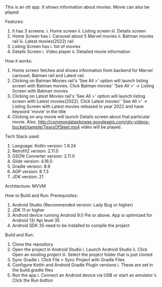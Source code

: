 This is an ott app. It shows information about movies. Movie can also be played.

Features:
1. It has 3 screens.
     i. Home screen
     ii. Listing screen
     iii. Details screen
2. Home Screen has
    i. Carousel about 5 Marvel movies
    ii. Batman movies rail
    iii. Latest movies(2022) rail
3. Listing Screen has
    i. list of movies
4. Details Screen
    i. Video player
    ii. Detailed movie information

How it works:
1. Home screen fetches and shows information from backend for Marvel carousel, Batman rail and Latest rail.
2. Clicking on Batman Movies rail's 'See All >' option will launch listing screen with Batman movies.
      Click Batman movies' 'See All >' -> Listing Screen with Batman movies
3.  Clicking on Latest Movies rail's 'See All >' option will launch listing screen with Latest movies(2022).
      Click Latest movies' 'See All >' -> Listing Screen with Latest movies released in year 2022 and have keyword 'movie' in the title
4. Clicking on any movie will launch Details screen about that particular movie. Also,
  http://commondatastorage.googleapis.com/gtv-videos-bucket/sample/TearsOfSteel.mp4
    video will be played.

Tech Stack used:
1. Language: Kotlin version: 1.9.24
2. Retrofit2 version: 2.11.0
3. GSON Converter version: 2.11.0
4. Glide version: 4.16.0
5. Gradle version: 8.9
6. AGP version: 8.7.3
7. JDK version: 21

Architecture:
    MVVM

How to Build and Run:
Prerequisites:
1. Android Studio (Recommended version: Lady Bug or higher)
2. JDK 11 or higher
3. Android device running Android 9.0 Pie or above. App is optimized for Android 13/ Api level 35
4. Android SDK 35 need to be installed to compile the project

Build and Run:
1. Clone the repository
2. Open the project in Android Studio
    i. Launch Android Studio
    ii. Click Open an existing project
    iii. Select the project folder that is just cloned
3. Sync Gradle
    i. Click File > Sync Project with Gradle Files
4. Configure Kotlin and Android Gradle Plugin versions
    i. These are set in the build.gradle files
5. Run the app
    i. Connect an Android device via USB or start an emulator
    ii. Click the Run button

